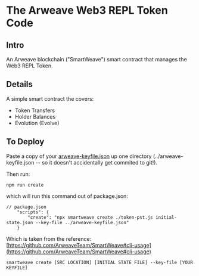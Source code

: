 # The Arweave Web3 REPL Token Code

## Intro 

An Arweave blockchain ("SmartWeave") smart contract that manages the Web3 REPL Token.

## Details

A simple smart contract the covers:

- Token Transfers
- Holder Balances
- Evolution (Evolve)

## To Deploy

Paste a copy of your [arweave-keyfile.json](https://docs.arweave.org/info/wallets/arweave-web-extension-wallet#new-users-generating-your-wallet) up one directory (../arweave-keyfile.json -- so it doesn't accidentally get commited to git!).

Then run:

```
npm run create
```

which will run this command out of package.json:

```
// package.json
    "scripts": {
        "create": "npx smartweave create ./token-pst.js initial-state.json --key-file ../arweave-keyfile.json"
    }
```

Which is taken from the reference: [https://github.com/ArweaveTeam/SmartWeave#cli-usage](https://github.com/ArweaveTeam/SmartWeave#cli-usage)

```
smartweave create [SRC LOCATION] [INITIAL STATE FILE] --key-file [YOUR KEYFILE]
```